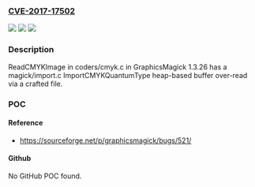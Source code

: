 ### [CVE-2017-17502](https://cve.mitre.org/cgi-bin/cvename.cgi?name=CVE-2017-17502)
![](https://img.shields.io/static/v1?label=Product&message=n%2Fa&color=blue)
![](https://img.shields.io/static/v1?label=Version&message=n%2Fa&color=blue)
![](https://img.shields.io/static/v1?label=Vulnerability&message=n%2Fa&color=brighgreen)

### Description

ReadCMYKImage in coders/cmyk.c in GraphicsMagick 1.3.26 has a magick/import.c ImportCMYKQuantumType heap-based buffer over-read via a crafted file.

### POC

#### Reference
- https://sourceforge.net/p/graphicsmagick/bugs/521/

#### Github
No GitHub POC found.

